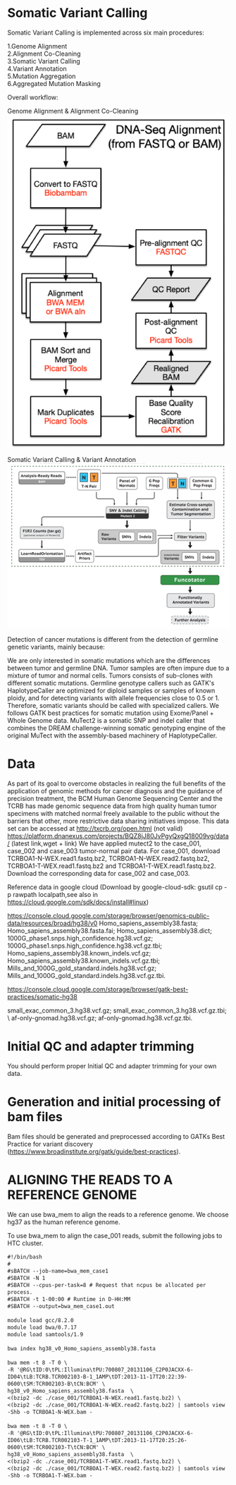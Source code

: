 # Somatic Variant Calling

Somatic Variant Calling is implemented across six main procedures:

1.Genome Alignment \
2.Alignment Co-Cleaning \
3.Somatic Variant Calling \
4.Variant Annotation \
5.Mutation Aggregation \
6.Aggregated Mutation Masking 


Overall workflow:

Genome Alignment & Alignment Co-Cleaning \
![image](https://github.com/Junru-max/Sample_code/blob/master/WGS/Photos/dna-alignment-pipeline_1.png)

Somatic Variant Calling & Variant Annotation \
![image](https://github.com/Junru-max/Sample_code/blob/master/WGS/Photos/koku5rqdl77g.png)


Detection of cancer mutations is different from the detection of germline genetic variants, mainly because:

We are only interested in somatic mutations which are the differences between tumor and germline DNA.
Tumor samples are often impure due to a mixture of tumor and normal cells.
Tumors consists of sub-clones with different somatic mutations.
Germline genotype callers such as GATK's HaplotypeCaller are optimized for diploid samples or samples of known ploidy, and for detecting variants with allele frequencies close to 0.5 or 1. Therefore, somatic variants should be called with specialized callers. We follows GATK best practices for somatic mutation using Exome/Panel + Whole Genome data. MuTect2 is a somatic SNP and indel caller that combines the DREAM challenge-winning somatic genotyping engine of the original MuTect with the assembly-based machinery of HaplotypeCaller.

# Data
As part of its goal to overcome obstacles in realizing the full benefits of the application of genomic methods for cancer diagnosis and the guidance of precision treatment, the BCM Human Genome Sequencing Center and the TCRB has made genomic sequence data from high quality human tumor specimens with matched normal freely available to the public without the barriers that other, more restrictive data sharing initiatives impose. This data set can be accessed at http://txcrb.org/open.html (not valid)
https://platform.dnanexus.com/projects/BQZ8jJ80JvPgyQxgQ18009vg/data/ (latest link,wget + link)
We have applied mutect2 to the case_001, case_002 and case_003 tumor-normal pair data. For case_001, download TCRBOA1-N-WEX.read1.fastq.bz2, TCRBOA1-N-WEX.read2.fastq.bz2, TCRBOA1-T-WEX.read1.fastq.bz2 and TCRBOA1-T-WEX.read1.fastq.bz2. Download the corresponding data for case_002 and case_003.

Reference data in google cloud (Download by google-cloud-sdk: gsutil cp -p rawpath localpath,see also in https://cloud.google.com/sdk/docs/install#linux)


https://console.cloud.google.com/storage/browser/genomics-public-data/resources/broad/hg38/v0
Homo_sapiens_assembly38.fasta; Homo_sapiens_assembly38.fasta.fai; Homo_sapiens_assembly38.dict; 1000G_phase1.snps.high_confidence.hg38.vcf.gz; 1000G_phase1.snps.high_confidence.hg38.vcf.gz.tbi;  Homo_sapiens_assembly38.known_indels.vcf.gz; Homo_sapiens_assembly38.known_indels.vcf.gz.tbi;  Mills_and_1000G_gold_standard.indels.hg38.vcf.gz; Mills_and_1000G_gold_standard.indels.hg38.vcf.gz.tbi.

https://console.cloud.google.com/storage/browser/gatk-best-practices/somatic-hg38

small_exac_common_3.hg38.vcf.gz; small_exac_common_3.hg38.vcf.gz.tbi; \ 
af-only-gnomad.hg38.vcf.gz; af-only-gnomad.hg38.vcf.gz.tbi.

# Initial QC and adapter trimming
You should perform proper Initial QC and adapter trimming for your own data.

# Generation and initial processing of bam files
Bam files should be generated and preprocessed according to GATKs Best Practice for variant discovery (https://www.broadinstitute.org/gatk/guide/best-practices).

# ALIGNING THE READS TO A REFERENCE GENOME
We can use bwa_mem to align the reads to a reference genome. We choose hg37 as the human reference genome.

To use bwa_mem to align the case_001 reads, submit the following jobs to HTC cluster.
```
#!/bin/bash
#
#sBATCH --job-name=bwa_mem_case1
#SBATCH -N 1
#SBATCH --cpus-per-task=8 # Request that ncpus be allocated per process.
#SBATCH -t 1-00:00 # Runtime in D-HH:MM
#SBATCH --output=bwa_mem_case1.out

module load gcc/8.2.0
module load bwa/0.7.17
module load samtools/1.9

bwa index hg38_v0_Homo_sapiens_assembly38.fasta

bwa mem -t 8 -T 0 \
-R '@RG\tID:0\tPL:Illumina\tPU:700807_20131106_C2P0JACXX-6-ID04\tLB:TCRB.TCR002103-B-1_1AMP\tDT:2013-11-17T20:22:39-0600\tSM:TCR002103-B\tCN:BCM' \
hg38_v0_Homo_sapiens_assembly38.fasta  \
<(bzip2 -dc ./case_001/TCRBOA1-N-WEX.read1.fastq.bz2) \
<(bzip2 -dc ./case_001/TCRBOA1-N-WEX.read2.fastq.bz2) | samtools view -Shb -o TCRBOA1-N-WEX.bam -

bwa mem -t 8 -T 0 \
-R '@RG\tID:0\tPL:Illumina\tPU:700807_20131106_C2P0JACXX-6-ID06\tLB:TCRB.TCR002103-T-1_1AMP\tDT:2013-11-17T20:25:26-0600\tSM:TCR002103-T\tCN:BCM' \
hg38_v0_Homo_sapiens_assembly38.fasta  \
<(bzip2 -dc ./case_001/TCRBOA1-T-WEX.read1.fastq.bz2) \
<(bzip2 -dc ./case_001/TCRBOA1-T-WEX.read2.fastq.bz2) | samtools view -Shb -o TCRBOA1-T-WEX.bam -

```
